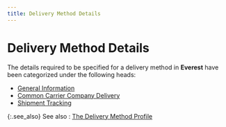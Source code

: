 ```yaml
---
title: Delivery Method Details
---
```


# Delivery Method Details


The details required to be specified for a delivery method in **Everest** have been categorized under the following heads:

- [General Information]({{site.sc_baseurl}}/options/everest-freight-estimator/delivery-methods/delivery-method-details/general_information_delivery_method_profile.html)
- [Common Carrier Company Delivery]({{site.sc_baseurl}}/options/everest-freight-estimator/delivery-methods/delivery-method-details/common_carrier_company_delivery.html)
- [Shipment Tracking]({{site.sc_baseurl}}/options/everest-freight-estimator/delivery-methods/delivery-method-details/shipment_tracking_url.html)



{:.see_also}
See also
: [The Delivery Method Profile]({{site.sc_baseurl}}/options/everest-freight-estimator/delivery-methods/set-up-a-delivery-method/the_delivery_method_profile.html)

